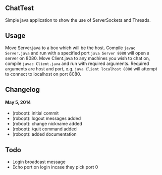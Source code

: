 ## ChatTest

Simple java application to show the use of ServerSockets and Threads.

## Usage
Move Server.java to a box which will be the host. Compile `javac Server.java` and run with a specified port `java Server 8080` will open a server on 8080. Move Client.java to any machines you wish to chat on, compile `javac Client.java` and run with required arguments. Required arguments are host and port, e.g. `java Client localhost 8080` will attempt to connect to localhost on port 8080.

## Changelog

#### May 5, 2014
- (robopt): initial commit
- (robopt): logout messages added
- (robopt): change nickname added
- (robopt): /quit command added
- (robopt): added documentation


## Todo
- Login broadcast message
- Echo port on login incase they pick port 0
